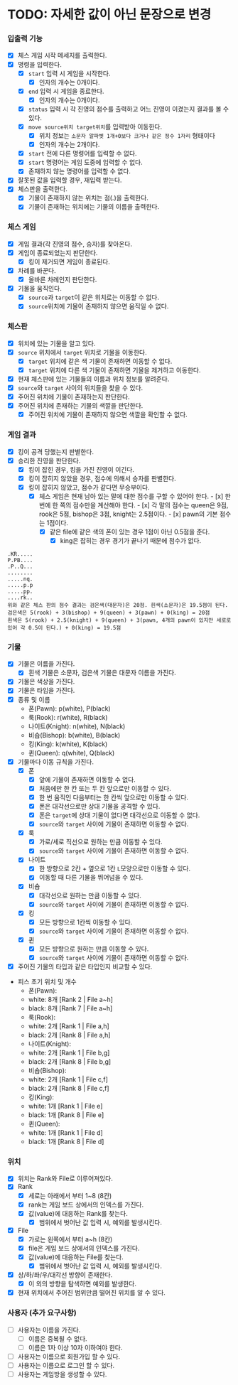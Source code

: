# TODO: 자세한 값이 아닌 문장으로 변경

### 입출력 기능

- [x] 체스 게임 시작 메세지를 출력한다.
- [x] 명령을 입력한다.
  - [x] `start` 입력 시 게임을 시작한다.
    - [x] 인자의 개수는 0개이다.
  - [x] `end` 입력 시 게임을 종료한다.
    - [x] 인자의 개수는 0개이다.
  - [x] `status` 입력 시 각 진영의 점수를 출력하고 어느 진영이 이겼는지 결과를 볼 수 있다.
  - [x] `move source위치 target위치`를 입력받아 이동한다.
    - [x] 위치 정보는 `소문자 알파벳 1개+0보다 크거나 같은 정수 1자리` 형태이다
    - [x] 인자의 개수는 2개이다.
  - [x] `start` 전에 다른 명령어를 입력할 수 없다.
  - [x] `start` 명령어는 게임 도중에 입력할 수 없다.
  - [x] 존재하지 않는 명령어를 입력할 수 없다.
- [x] 잘못된 값을 입력할 경우, 재입력 받는다.
- [x] 체스판을 출력한다.
    - [x] 기물이 존재하지 않는 위치는 점(.)을 출력한다.
    - [x] 기물이 존재하는 위치에는 기물의 이름을 출력한다.

### 체스 게임
- [x] 게임 결과(각 진영의 점수, 승자)를 찾아온다.
- [x] 게임이 종료되었는지 판단한다.
  - [x] 킹이 제거되면 게임이 종료된다.
- [x] 차례를 바꾼다.
  - [x] 올바른 차례인지 판단한다.
- [x] 기물을 움직인다.
  - [x] `source`과 `target`이 같은 위치로는 이동할 수 없다.
  - [x] `source`위치에 기물이 존재하지 않으면 움직일 수 없다.

### 체스판
- [x] 위치에 있는 기물을 알고 있다.
- [x] `source` 위치에서 `target` 위치로 기물을 이동한다.
    - [x] `target` 위치에 같은 색 기물이 존재하면 이동할 수 없다.
    - [x] `target` 위치에 다른 색 기물이 존재하면 기물을 제거하고 이동한다.
- [x] 현재 체스판에 있는 기물들의 이름과 위치 정보를 알려준다.
- [x] `source`와 `target` 사이의 위치들을 찾을 수 있다.
- [x] 주어진 위치에 기물이 존재하는지 판단한다.
- [x] 주어진 위치에 존재하는 기물의 색깔을 판단한다.
  - [x] 주어진 위치에 기물이 존재하지 않으면 색깔을 확인할 수 없다.

### 게임 결과
- [x] 킹이 공격 당했는지 판별한다.
- [x] 승리한 진영을 판단한다.
  - [x] 킹이 잡힌 경우, 킹을 가진 진영이 이긴다.
  - [x] 킹이 잡히지 않았을 경우, 점수에 의해서 승자를 판별한다.
  - [x] 킹이 잡히지 않았고, 점수가 같다면 무승부이다.
    - [x] 체스 게임은 현재 남아 있는 말에 대한 점수를 구할 수 있어야 한다.
          - [x] 한 번에 한 쪽의 점수만을 계산해야 한다.
          - [x] 각 말의 점수는 queen은 9점, rook은 5점, bishop은 3점, knight는 2.5점이다.
          - [x] pawn의 기본 점수는 1점이다.
      - [x] 같은 file에 같은 색의 폰이 있는 경우 1점이 아닌 0.5점을 준다.
          - [x] king은 잡히는 경우 경기가 끝나기 때문에 점수가 없다.
```
.KR.....
P.PB....
.P..Q...
........
.....nq.
.....p.p
.....pp.
....rk..
위와 같은 체스 판의 점수 결과는 검은색(대문자)은 20점. 흰색(소문자)은 19.5점이 된다.
검은색은 5(rook) + 3(bishop) + 9(queen) + 3(pawn) + 0(king) = 20점
흰색은 5(rook) + 2.5(knight) + 9(queen) + 3(pawn, 4개의 pawn이 있지만 세로로 있어 각 0.5이 된다.) + 0(king) = 19.5점
```

### 기물

- [x] 기물은 이름을 가진다.
    - [x] 흰색 기물은 소문자, 검은색 기물은 대문자 이름을 가진다.
- [x] 기물은 색상을 가진다.
- [x] 기물은 타입을 가진다.
- [x] 종류 및 이름
    - 폰(Pawn): p(white), P(black)
    - 룩(Rook): r(white), R(black)
    - 나이트(Knight): n(white), N(black)
    - 비숍(Bishop): b(white), B(black)
    - 킹(King): k(white), K(black)
    - 퀸(Queen): q(white), Q(black)
- [x] 기물마다 이동 규칙을 가진다.
    - [x] 폰
        - [x] 앞에 기물이 존재하면 이동할 수 없다.
        - [x] 처음에만 한 칸 또는 두 칸 앞으로만 이동할 수 있다.
        - [x] 한 번 움직인 다음부터는 한 칸씩 앞으로만 이동할 수 있다.
        - [x] 폰은 대각선으로만 상대 기물을 공격할 수 있다.
        - [x] 폰은 `target`에 상대 기물이 없다면 대각선으로 이동할 수 없다.
        - [x] `source`와 `target` 사이에 기물이 존재하면 이동할 수 없다.
    - [x] 룩
        - [x] 가로/세로 직선으로 원하는 만큼 이동할 수 있다.
        - [x] `source`와 `target` 사이에 기물이 존재하면 이동할 수 없다.
    - [x] 나이트
        - [x] 한 방향으로 2칸 + 옆으로 1칸 `L`모양으로만 이동할 수 있다.
        - [x] 이동할 때 다른 기물을 뛰어넘을 수 있다.
    - [x] 비숍
        - [x] 대각선으로 원하는 만큼 이동할 수 있다.
        - [x] `source`와 `target` 사이에 기물이 존재하면 이동할 수 없다.
    - [x] 킹
        - [x] 모든 방향으로 1칸씩 이동할 수 있다.
        - [x] `source`와 `target` 사이에 기물이 존재하면 이동할 수 없다.
    - [x] 퀸
        - [x] 모든 방향으로 원하는 만큼 이동할 수 있다.
        - [x] `source`와 `target` 사이에 기물이 존재하면 이동할 수 없다.
- [x] 주어진 기물의 타입과 같은 타입인지 비교할 수 있다.
- 피스 초기 위치 및 개수
    - 폰(Pawn):
    - white: 8개 [Rank 2 | File a~h]
    - black: 8개 [Rank 7 | File a~h]
    - 룩(Rook):
    - white: 2개 [Rank 1 | File a,h]
    - black: 2개 [Rank 8 | File a,h]
    - 나이트(Knight):
    - white: 2개 [Rank 1 | File b,g]
    - black: 2개 [Rank 8 | File b,g]
    - 비숍(Bishop):
    - white: 2개 [Rank 1 | File c,f]
    - black: 2개 [Rank 8 | File c,f]
    - 킹(King):
    - white: 1개 [Rank 1 | File e]
    - black: 1개 [Rank 8 | File e]
    - 퀸(Queen):
    - white: 1개 [Rank 1 | File d]
    - black: 1개 [Rank 8 | File d]

### 위치
- [x] 위치는 Rank와 File로 이루어져있다.
- [x] Rank
    - [x] 세로는 아래에서 부터 1~8 (8칸)
    - [x] rank는 게임 보드 상에서의 인덱스를 가진다.
    - [x] 값(value)에 대응하는 Rank를 찾는다.
        - [x] 범위에서 벗어난 값 입력 시, 예외를 발생시킨다.
- [x] File
    - [x] 가로는 왼쪽에서 부터 a~h (8칸)
    - [x] file은 게임 보드 상에서의 인덱스를 가진다.
    - [x] 값(value)에 대응하는 File를 찾는다.
        - [x] 범위에서 벗어난 값 입력 시, 예외를 발생시킨다.
- [x] 상/하/좌/우/대각선 방향이 존재한다.
    - [x] 이 외의 방향을 탐색하면 예외를 발생한다.
- [x] 현재 위치에서 주어진 범위만큼 떨어진 위치를 알 수 있다.

### 사용자 (추가 요구사항)
- [ ] 사용자는 이름을 가진다.
  - [ ] 이름은 중복될 수 없다.
  - [ ] 이름은 1자 이상 10자 이하여야 한다.
- [ ] 사용자는 이름으로 회원가입 할 수 있다.
- [ ] 사용자는 이름으로 로그인 할 수 있다.
- [ ] 사용자는 게임방을 생성할 수 있다.
